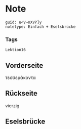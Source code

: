 # Note
```
guid: u<V~nXVP]y
notetype: Einfach + Eselsbrücke
```

### Tags
```
Lektion16
```

## Vorderseite
τεσσεράκοντα

## Rückseite
vierzig

## Eselsbrücke

